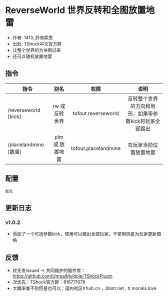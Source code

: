 # ReverseWorld 世界反转和全图放置地雷

- 作者: 1413, 肝帝熙恩
- 出处: TShock中文官方群
- 让整个世界的方块倒过来
- 还可以随机放置地雷

## 指令


| 指令              | 别名            |       权限             | 说明         |
|-------------------|:---------------------:|:------------:|:---------------:|
| /reverseworld [kick]    | rw 或  反转世界            | tofout.reverseworld   | 反转整个世界的方向和地形，如果带参数kick将玩家全部踢出     |
| /placelandmine [数量]    | plm 或  放置地雷           | tofout.placelandmine  | 在玩家当前位置放置地雷     |



## 配置

```json5
暂无
```

## 更新日志

### v1.0.2
- 添加了一个可选参数kick，使用可以踢出全部玩家，不使用则是为玩家更新图格


## 反馈
- 优先发issued -> 共同维护的插件库：https://github.com/UnrealMultiple/TShockPlugin
- 次优先：TShock官方群：816771079
- 大概率看不到但是也可以：国内社区trhub.cn ，bbstr.net , tr.monika.love
